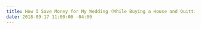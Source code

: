 ```yaml
---
title: How I Save Money for My Wedding (While Buying a House and Quitting My Job)
date: 2018-09-17 11:00:00 -04:00
---
```


